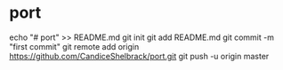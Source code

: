 # port
echo "# port" >> README.md
git init
git add README.md
git commit -m "first commit"
git remote add origin https://github.com/CandiceShelbrack/port.git
git push -u origin master
